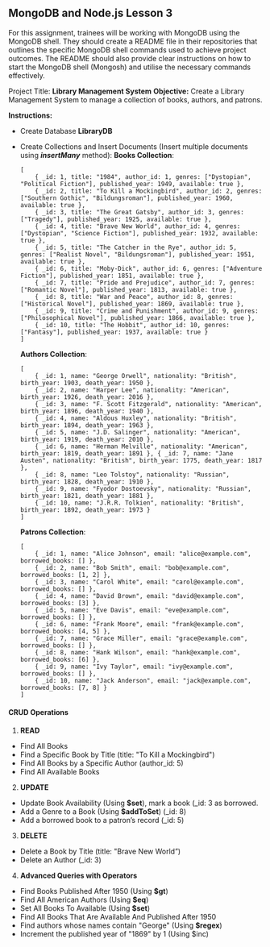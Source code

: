 ## MongoDB and Node.js Lesson 3

For this assignment, trainees will be working with MongoDB using the MongoDB shell. They should create a README file in their repositories that outlines the specific MongoDB shell commands used to achieve project outcomes. 
The README should also provide clear instructions on how to start the MongoDB shell (Mongosh) and utilise the necessary commands effectively.

Project Title: **Library Management System**
**Objective:**
Create a Library Management System to manage a collection of books, authors, and patrons.

**Instructions:**
- Create Database **LibraryDB**
- Create Collections and Insert Documents (Insert multiple documents using ***insertMany*** method):
    **Books Collection**:

    ```
    [ 
        { _id: 1, title: "1984", author_id: 1, genres: ["Dystopian", "Political Fiction"], published_year: 1949, available: true }, 
        { _id: 2, title: "To Kill a Mockingbird", author_id: 2, genres: ["Southern Gothic", "Bildungsroman"], published_year: 1960, available: true }, 
        { _id: 3, title: "The Great Gatsby", author_id: 3, genres: ["Tragedy"], published_year: 1925, available: true }, 
        { _id: 4, title: "Brave New World", author_id: 4, genres: ["Dystopian", "Science Fiction"], published_year: 1932, available: true }, 
        { _id: 5, title: "The Catcher in the Rye", author_id: 5, genres: ["Realist Novel", "Bildungsroman"], published_year: 1951, available: true }, 
        { _id: 6, title: "Moby-Dick", author_id: 6, genres: ["Adventure Fiction"], published_year: 1851, available: true }, 
        { _id: 7, title: "Pride and Prejudice", author_id: 7, genres: ["Romantic Novel"], published_year: 1813, available: true }, 
        { _id: 8, title: "War and Peace", author_id: 8, genres: ["Historical Novel"], published_year: 1869, available: true }, 
        { _id: 9, title: "Crime and Punishment", author_id: 9, genres: ["Philosophical Novel"], published_year: 1866, available: true }, 
        { _id: 10, title: "The Hobbit", author_id: 10, genres: ["Fantasy"], published_year: 1937, available: true } 
    ]
    ```


    **Authors Collection**: 
    ```
    [ 
        { _id: 1, name: "George Orwell", nationality: "British", birth_year: 1903, death_year: 1950 }, 
        { _id: 2, name: "Harper Lee", nationality: "American", birth_year: 1926, death_year: 2016 }, 
        { _id: 3, name: "F. Scott Fitzgerald", nationality: "American", birth_year: 1896, death_year: 1940 }, 
        { _id: 4, name: "Aldous Huxley", nationality: "British", birth_year: 1894, death_year: 1963 }, 
        { _id: 5, name: "J.D. Salinger", nationality: "American", birth_year: 1919, death_year: 2010 }, 
        { _id: 6, name: "Herman Melville", nationality: "American", birth_year: 1819, death_year: 1891 }, { _id: 7, name: "Jane Austen", nationality: "British", birth_year: 1775, death_year: 1817 }, 
        { _id: 8, name: "Leo Tolstoy", nationality: "Russian", birth_year: 1828, death_year: 1910 }, 
        { _id: 9, name: "Fyodor Dostoevsky", nationality: "Russian", birth_year: 1821, death_year: 1881 }, 
        { _id: 10, name: "J.R.R. Tolkien", nationality: "British", birth_year: 1892, death_year: 1973 } 
    ]
    ```

    **Patrons Collection**: 
    ```
    [ 
        { _id: 1, name: "Alice Johnson", email: "alice@example.com", borrowed_books: [] }, 
        { _id: 2, name: "Bob Smith", email: "bob@example.com", borrowed_books: [1, 2] }, 
        { _id: 3, name: "Carol White", email: "carol@example.com", borrowed_books: [] }, 
        { _id: 4, name: "David Brown", email: "david@example.com", borrowed_books: [3] }, 
        { _id: 5, name: "Eve Davis", email: "eve@example.com", borrowed_books: [] },
        { _id: 6, name: "Frank Moore", email: "frank@example.com", borrowed_books: [4, 5] }, 
        { _id: 7, name: "Grace Miller", email: "grace@example.com", borrowed_books: [] }, 
        { _id: 8, name: "Hank Wilson", email: "hank@example.com", borrowed_books: [6] }, 
        { _id: 9, name: "Ivy Taylor", email: "ivy@example.com", borrowed_books: [] }, 
        { _id: 10, name: "Jack Anderson", email: "jack@example.com", borrowed_books: [7, 8] } 
    ]
    ```

#### CRUD Operations
1. **READ**
 * Find All Books
 * Find a Specific Book by Title (title: "To Kill a Mockingbird")
 * Find All Books by a Specific Author (author_id: 5)
 * Find All Available Books

2. **UPDATE**
* Update Book Availability (Using **$set**), mark a book (_id: 3 as borrowed.
* Add a Genre to a Book (Using **$addToSet**) (_id: 8)
* Add a borrowed book to a patron’s record (_id: 5)


3. **DELETE**
* Delete a Book by Title (title: "Brave New World”)
* Delete an Author (_id: 3)

4. **Advanced Queries with Operators**
* Find Books Published After 1950 (Using **$gt**)
* Find All American Authors (Using **$eq**)
* Set All Books To Available (Using **$set**)
* Find All Books That Are Available And Published After 1950
* Find authors whose names contain "George" (Using **$regex**)
* Increment the published year of "1869" by 1 (Using $inc)
